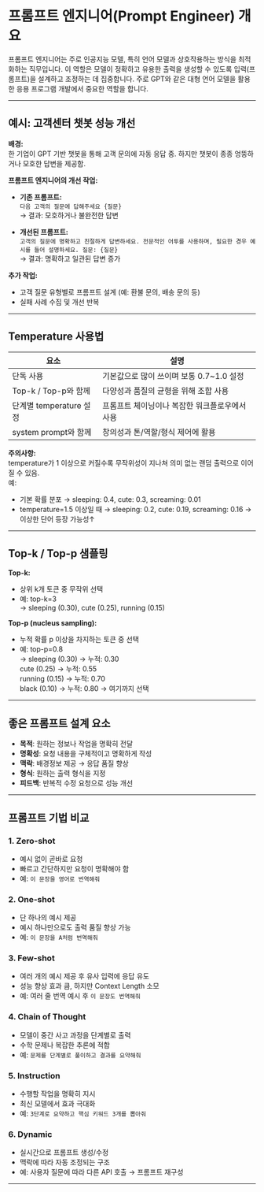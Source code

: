 # 프롬프트 엔지니어(Prompt Engineer) 개요

프롬프트 엔지니어는 주로 인공지능 모델, 특히 언어 모델과 상호작용하는 방식을 최적화하는 직무입니다. 이 역할은 모델이 정확하고 유용한 출력을 생성할 수 있도록 입력(프롬프트)을 설계하고 조정하는 데 집중합니다. 주로 GPT와 같은 대형 언어 모델을 활용한 응용 프로그램 개발에서 중요한 역할을 합니다.

---

##  예시: 고객센터 챗봇 성능 개선

**배경:**  
한 기업이 GPT 기반 챗봇을 통해 고객 문의에 자동 응답 중. 하지만 챗봇이 종종 엉뚱하거나 모호한 답변을 제공함.

**프롬프트 엔지니어의 개선 작업:**

- **기존 프롬프트:**  
  `다음 고객의 질문에 답해주세요 {질문}`  
  → 결과: 모호하거나 불완전한 답변

- **개선된 프롬프트:**  
  `고객의 질문에 명확하고 친절하게 답변하세요. 전문적인 어투를 사용하며, 필요한 경우 예시를 들어 설명하세요. 질문: {질문}`  
  → 결과: 명확하고 일관된 답변 증가

**추가 작업:**

- 고객 질문 유형별로 프롬프트 설계 (예: 환불 문의, 배송 문의 등)
- 실패 사례 수집 및 개선 반복

---

##  Temperature 사용법

| 요소 | 설명 |
|------|------|
| 단독 사용 | 기본값으로 많이 쓰이며 보통 0.7~1.0 설정 |
| Top-k / Top-p와 함께 | 다양성과 품질의 균형을 위해 조합 사용 |
| 단계별 temperature 설정 | 프롬프트 체이닝이나 복잡한 워크플로우에서 사용 |
| system prompt와 함께 | 창의성과 톤/역할/형식 제어에 활용 |

**주의사항:**  
temperature가 1 이상으로 커질수록 무작위성이 지나쳐 의미 없는 랜덤 출력으로 이어질 수 있음.  
예:  
- 기본 확률 분포 → sleeping: 0.4, cute: 0.3, screaming: 0.01  
- temperature=1.5 이상일 때 → sleeping: 0.2, cute: 0.19, screaming: 0.16 → 이상한 단어 등장 가능성↑

---

##  Top-k / Top-p 샘플링

**Top-k:**  
- 상위 k개 토큰 중 무작위 선택  
- 예: top-k=3  
  → sleeping (0.30), cute (0.25), running (0.15)

**Top-p (nucleus sampling):**  
- 누적 확률 p 이상을 차지하는 토큰 중 선택  
- 예: top-p=0.8  
  → sleeping (0.30) → 누적: 0.30  
     cute (0.25) → 누적: 0.55  
     running (0.15) → 누적: 0.70  
     black (0.10) → 누적: 0.80 → 여기까지 선택

---

##  좋은 프롬프트 설계 요소

- **목적**: 원하는 정보나 작업을 명확히 전달
- **명확성**: 요청 내용을 구체적이고 명확하게 작성
- **맥락**: 배경정보 제공 → 응답 품질 향상
- **형식**: 원하는 출력 형식을 지정
- **피드백**: 반복적 수정 요청으로 성능 개선

---

##  프롬프트 기법 비교

### 1. Zero-shot
- 예시 없이 곧바로 요청
- 빠르고 간단하지만 요청이 명확해야 함
- 예: `이 문장을 영어로 번역해줘`

### 2. One-shot
- 단 하나의 예시 제공
- 예시 하나만으로도 출력 품질 향상 가능
- 예: `이 문장을 A처럼 번역해줘`

### 3. Few-shot
- 여러 개의 예시 제공 후 유사 입력에 응답 유도
- 성능 향상 효과 큼, 하지만 Context Length 소모
- 예: 여러 줄 번역 예시 후 `이 문장도 번역해줘`

### 4. Chain of Thought
- 모델이 중간 사고 과정을 단계별로 출력
- 수학 문제나 복잡한 추론에 적합
- 예: `문제를 단계별로 풀이하고 결과를 요약해줘`

### 5. Instruction
- 수행할 작업을 명확히 지시
- 최신 모델에서 효과 극대화
- 예: `3단계로 요약하고 핵심 키워드 3개를 뽑아줘`

### 6. Dynamic
- 실시간으로 프롬프트 생성/수정
- 맥락에 따라 자동 조정되는 구조
- 예: 사용자 질문에 따라 다른 API 호출 → 프롬프트 재구성

---

